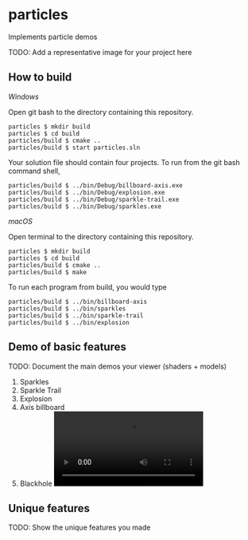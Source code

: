 # particles

Implements particle demos

TODO: Add a representative image for your project here

## How to build

*Windows*

Open git bash to the directory containing this repository.

```
particles $ mkdir build
particles $ cd build
particles/build $ cmake ..
particles/build $ start particles.sln
```

Your solution file should contain four projects.
To run from the git bash command shell, 

```
particles/build $ ../bin/Debug/billboard-axis.exe
particles/build $ ../bin/Debug/explosion.exe
particles/build $ ../bin/Debug/sparkle-trail.exe
particles/build $ ../bin/Debug/sparkles.exe
```

*macOS*

Open terminal to the directory containing this repository.

```
particles $ mkdir build
particles $ cd build
particles/build $ cmake ..
particles/build $ make
```

To run each program from build, you would type

```
particles/build $ ../bin/billboard-axis
particles/build $ ../bin/sparkles
particles/build $ ../bin/sparkle-trail
particles/build $ ../bin/explosion
```

## Demo of basic features

TODO: Document the main demos your viewer (shaders + models)
1. Sparkles
2. Sparkle Trail
3. Explosion
4. Axis billboard
5. Blackhole
![Video_6](https://github.com/gechoe/particles/blob/main/video/BlackHole.mov)

## Unique features 

TODO: Show the unique features you made

